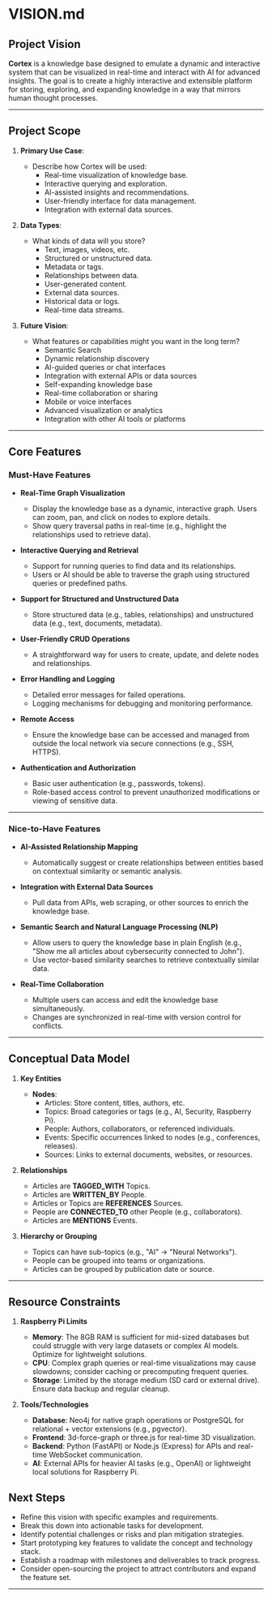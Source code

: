 # VISION.md

## Project Vision

**Cortex** is a knowledge base designed to emulate a dynamic and interactive system that can be visualized in real-time and interact with AI for advanced insights. The goal is to create a highly interactive and extensible platform for storing, exploring, and expanding knowledge in a way that mirrors human thought processes.

---

## Project Scope

1. **Primary Use Case**:
   - Describe how Cortex will be used:
     - Real-time visualization of knowledge base.
     - Interactive querying and exploration.
     - AI-assisted insights and recommendations.
     - User-friendly interface for data management.
     - Integration with external data sources.

2. **Data Types**:
   - What kinds of data will you store?
     - Text, images, videos, etc.
     - Structured or unstructured data.
     - Metadata or tags.
     - Relationships between data.
     - User-generated content.
     - External data sources.
     - Historical data or logs.
     - Real-time data streams.

3. **Future Vision**:
   - What features or capabilities might you want in the long term?
     - Semantic Search
     - Dynamic relationship discovery
     - AI-guided queries or chat interfaces
     - Integration with external APIs or data sources
     - Self-expanding knowledge base
     - Real-time collaboration or sharing
     - Mobile or voice interfaces
     - Advanced visualization or analytics
     - Integration with other AI tools or platforms

---

## **Core Features**

### Must-Have Features

- **Real-Time Graph Visualization**  
  - Display the knowledge base as a dynamic, interactive graph. Users can zoom, pan, and click on nodes to explore details.  
  - Show query traversal paths in real-time (e.g., highlight the relationships used to retrieve data).  

- **Interactive Querying and Retrieval**  
  - Support for running queries to find data and its relationships.  
  - Users or AI should be able to traverse the graph using structured queries or predefined paths.  

- **Support for Structured and Unstructured Data**  
  - Store structured data (e.g., tables, relationships) and unstructured data (e.g., text, documents, metadata).  

- **User-Friendly CRUD Operations**  
  - A straightforward way for users to create, update, and delete nodes and relationships.  

- **Error Handling and Logging**  
  - Detailed error messages for failed operations.  
  - Logging mechanisms for debugging and monitoring performance.  

- **Remote Access**  
  - Ensure the knowledge base can be accessed and managed from outside the local network via secure connections (e.g., SSH, HTTPS).  

- **Authentication and Authorization**  
  - Basic user authentication (e.g., passwords, tokens).  
  - Role-based access control to prevent unauthorized modifications or viewing of sensitive data.  

---

### Nice-to-Have Features

- **AI-Assisted Relationship Mapping**  
  - Automatically suggest or create relationships between entities based on contextual similarity or semantic analysis.  

- **Integration with External Data Sources**  
  - Pull data from APIs, web scraping, or other sources to enrich the knowledge base.  

- **Semantic Search and Natural Language Processing (NLP)**  
  - Allow users to query the knowledge base in plain English (e.g., "Show me all articles about cybersecurity connected to John").  
  - Use vector-based similarity searches to retrieve contextually similar data.  

- **Real-Time Collaboration**  
  - Multiple users can access and edit the knowledge base simultaneously.  
  - Changes are synchronized in real-time with version control for conflicts.  

---

## **Conceptual Data Model**

1. **Key Entities**  
   - **Nodes**:  
     - Articles: Store content, titles, authors, etc.  
     - Topics: Broad categories or tags (e.g., AI, Security, Raspberry Pi).  
     - People: Authors, collaborators, or referenced individuals.  
     - Events: Specific occurrences linked to nodes (e.g., conferences, releases).  
     - Sources: Links to external documents, websites, or resources.  

2. **Relationships**  
   - Articles are **TAGGED_WITH** Topics.  
   - Articles are **WRITTEN_BY** People.  
   - Articles or Topics are **REFERENCES** Sources.  
   - People are **CONNECTED_TO** other People (e.g., collaborators).  
   - Articles are **MENTIONS** Events.  

3. **Hierarchy or Grouping**  
   - Topics can have sub-topics (e.g., "AI" -> "Neural Networks").  
   - People can be grouped into teams or organizations.  
   - Articles can be grouped by publication date or source.  

---

## **Resource Constraints**

1. **Raspberry Pi Limits**  
   - **Memory**: The 8GB RAM is sufficient for mid-sized databases but could struggle with very large datasets or complex AI models. Optimize for lightweight solutions.  
   - **CPU**: Complex graph queries or real-time visualizations may cause slowdowns; consider caching or precomputing frequent queries.  
   - **Storage**: Limited by the storage medium (SD card or external drive). Ensure data backup and regular cleanup.  

2. **Tools/Technologies**  
   - **Database**: Neo4j for native graph operations or PostgreSQL for relational + vector extensions (e.g., pgvector).  
   - **Frontend**: 3d-force-graph or three.js for real-time 3D visualization.  
   - **Backend**: Python (FastAPI) or Node.js (Express) for APIs and real-time WebSocket communication.  
   - **AI**: External APIs for heavier AI tasks (e.g., OpenAI) or lightweight local solutions for Raspberry Pi.

## Next Steps

- Refine this vision with specific examples and requirements.
- Break this down into actionable tasks for development.
- Identify potential challenges or risks and plan mitigation strategies.
- Start prototyping key features to validate the concept and technology stack.
- Establish a roadmap with milestones and deliverables to track progress.
- Consider open-sourcing the project to attract contributors and expand the feature set.

---
